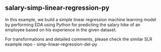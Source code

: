 ## salary-simp-linear-regression-py

In this example, we build a simple linear regression machine learning model by performing EDA using Python for predicting the salary hike of an employee based on his experience in the given dataset.

For transformations and detailed comments, please check the similar SLR example repo - simp-linear-regression-del-py
